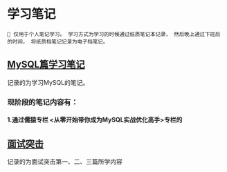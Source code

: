 # 学习笔记
`🚀 仅用于个人笔记学习。
学习方式为学习的时候通过纸质笔记本记录，
然后晚上通过下班后的时间，
将纸质档笔记记录为电子档笔记。`
## [MySQL篇学习笔记](MySQL篇/README.md)
记录的为学习MySQL的笔记。
### 现阶段的笔记内容有：
####    1.通过儒猿专栏 <从零开始带你成为MySQL实战优化高手>专栏的
## [面试突击](面试突击/README.md)
记录的为面试突击第一、二、三篇所学内容